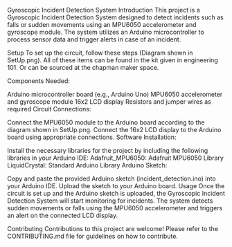 Gyroscopic Incident Detection System
Introduction
This project is a Gyroscopic Incident Detection System designed to detect incidents such as falls 
or sudden movements using an MPU6050 accelerometer and gyroscope module. The system utilizes an Arduino 
microcontroller to process sensor data and trigger alerts in case of an incident.


Setup
To set up the circuit, follow these steps (Diagram shown in SetUp.png). All of these items 
can be found in the kit given in engineering 101. Or can be sourced at the chapman
maker space. 

Components Needed:

Arduino microcontroller board (e.g., Arduino Uno)
MPU6050 accelerometer and gyroscope module
16x2 LCD display
Resistors and jumper wires as required
Circuit Connections:

Connect the MPU6050 module to the Arduino board according to the diagram shown in SetUp.png.
Connect the 16x2 LCD display to the Arduino board using appropriate connections.
Software Installation:

Install the necessary libraries for the project by including the following libraries in your Arduino IDE:
Adafruit_MPU6050: Adafruit MPU6050 Library
LiquidCrystal: Standard Arduino Library
Arduino Sketch:

Copy and paste the provided Arduino sketch (incident_detection.ino) into your Arduino IDE.
Upload the sketch to your Arduino board.
Usage
Once the circuit is set up and the Arduino sketch is uploaded, the Gyroscopic Incident Detection System 
will start monitoring for incidents. The system detects sudden movements or falls using the MPU6050 
accelerometer and triggers an alert on the connected LCD display.

Contributing
Contributions to this project are welcome! Please refer to the CONTRIBUTING.md file for guidelines on how to contribute.
